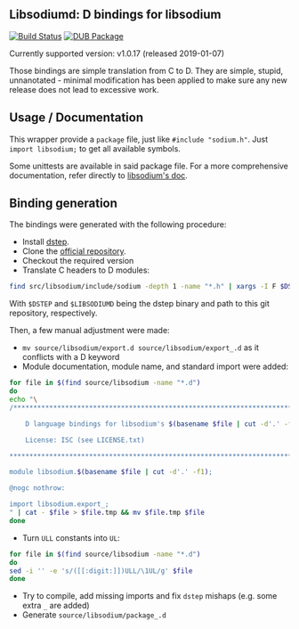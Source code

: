 ## Libsodiumd: D bindings for libsodium

[![Build Status](https://travis-ci.com/geod24/libsodiumd.svg?branch=upstream-1.0.17)](https://travis-ci.com/geod24/libsodiumd)
[![DUB Package](https://img.shields.io/dub/v/libsodiumd.svg)](https://code.dlang.org/packages/libsodiumd)

Currently supported version: v1.0.17 (released 2019-01-07)

Those bindings are simple translation from C to D.
They are simple, stupid, unnanotated - minimal modification has been applied
to make sure any new release does not lead to excessive work.

## Usage / Documentation

This wrapper provide a `package` file, just like `#include "sodium.h"`.
Just `import libsodium;` to get all available symbols.

Some unittests are available in said package file.
For a more comprehensive documentation, refer directly to [libsodium's doc](https://libsodium.gitbook.io/doc/).

## Binding generation

The bindings were generated with the following procedure:
- Install [dstep](https://github.com/jacob-carlborg/dstep).
- Clone the [official repository](https://github.com/jedisct1/libsodium/).
- Checkout the required version
- Translate C headers to D modules:
```sh
find src/libsodium/include/sodium -depth 1 -name "*.h" | xargs -I F $DSTEP -Isrc/libsodium/include/sodium/ F -o $LIBSODIUMD/source/libsodium/$(basename F | cut -d'.' -f1).d
```
  With `$DSTEP` and `$LIBSODIUMD` being the dstep binary and path to this git repository, respectively.

Then, a few manual adjustment were made:
- `mv source/libsodium/export.d source/libsodium/export_.d` as it conflicts with a D keyword
- Module documentation, module name, and standard import were added:
```sh
for file in $(find source/libsodium -name "*.d")
do
echo "\
/*******************************************************************************

    D language bindings for libsodium's $(basename $file | cut -d'.' -f1).h

    License: ISC (see LICENSE.txt)

*******************************************************************************/

module libsodium.$(basename $file | cut -d'.' -f1);

@nogc nothrow:

import libsodium.export_;
" | cat - $file > $file.tmp && mv $file.tmp $file
done
```
- Turn `ULL` constants into `UL`:
```sh
for file in $(find source/libsodium -name "*.d")
do
sed -i '' -e 's/([[:digit:]])ULL/\1UL/g' $file
done
```

- Try to compile, add missing imports and fix `dstep` mishaps (e.g. some extra `_` are added)
- Generate `source/libsodium/package_.d`
